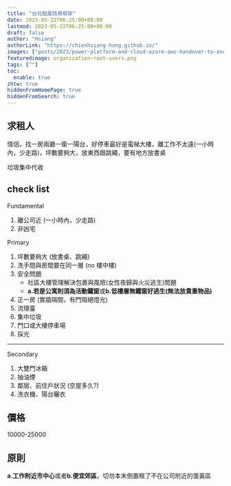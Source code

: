 ```yaml
---
title: "台北租屋找尋框架"
date: 2023-05-22T06:25:00+08:00
lastmod: 2023-05-22T06:25:00+08:00
draft: false
author: "Hsiang"
authorLink: "https://chienhsiang-hung.github.io/"
images: ["posts/2023/power-platform-and-cloud-azure-aws-handover-to-another-employee/organization-root-users.png"]
featuredimage: organization-root-users.png
tags: [""]
toc:
  enable: true
zhtw: true
hiddenFromHomePage: true
hiddenFromSearch: true
---
```

## 求租人
情侶，找一房兩廳一衛一陽台，好停車最好是電梯大樓，離工作不太遠(一小時內，少走路)，坪數要夠大，放東西跟跳繩，要有地方放書桌

垃圾集中代收
## check list
Fundamental
1. 離公司近 (一小時內，少走路)
2. 非凶宅

Primary
1. 坪數要夠大 (放書桌、跳繩)
2. 洗手間與房間要在同一層 (no 樓中樓)
3. 安全問題
    - 社區大樓管理解決包裹與風險(女性夜歸與火災逃生)問題
    - **a.若是公寓則須為活動鐵窗**或**b.低樓層無鐵窗好逃生(無法放貴重物品)**
4. 正一房 (實牆隔間，有門阻絕燈光)
5. 流理臺
6. 集中垃圾
7. 門口或大樓停車場
8. 採光
---
Secondary
1. 大雙門冰箱
2. 抽油煙
3. 鄰居、前住戶狀況 (空屋多久?)
4. 洗衣機、陽台曬衣

## 價格
10000-25000

## 原則
**a.工作附近市中心**或者**b.便宜郊區**，切勿本末倒置租了不在公司附近的蛋黃區